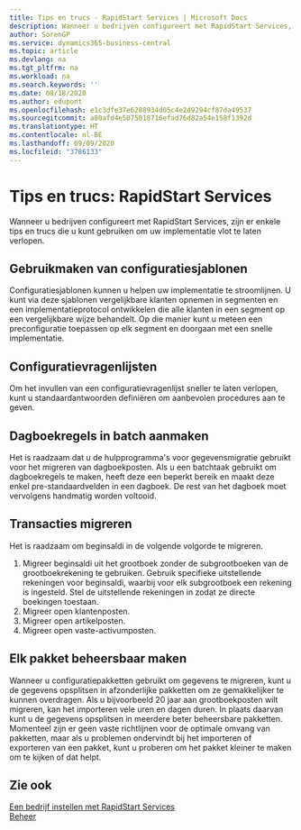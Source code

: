 ```yaml
---
title: Tips en trucs - RapidStart Services | Microsoft Docs
description: Wanneer u bedrijven configureert met RapidStart Services, zijn er enkele tips en trucs die u kunt gebruiken om uw implementatie vlot te laten verlopen.
author: SorenGP
ms.service: dynamics365-business-central
ms.topic: article
ms.devlang: na
ms.tgt_pltfrm: na
ms.workload: na
ms.search.keywords: ''
ms.date: 08/18/2020
ms.author: edupont
ms.openlocfilehash: e1c3dfe37e6288934d05c4e2d9294cf87da49537
ms.sourcegitcommit: a80afd4e5075018716efad76d82a54e158f1392d
ms.translationtype: HT
ms.contentlocale: nl-BE
ms.lasthandoff: 09/09/2020
ms.locfileid: "3786133"
---
```

# <a name="tips-and-tricks-rapidstart-services"></a>Tips en trucs: RapidStart Services

Wanneer u bedrijven configureert met RapidStart Services, zijn er enkele tips en trucs die u kunt gebruiken om uw implementatie vlot te laten verlopen.  

## <a name="take-advantage-of-configuration-templates"></a>Gebruikmaken van configuratiesjablonen

Configuratiesjablonen kunnen u helpen uw implementatie te stroomlijnen. U kunt via deze sjablonen vergelijkbare klanten opnemen in segmenten en een implementatieprotocol ontwikkelen die alle klanten in een segment op een vergelijkbare wijze behandelt. Op die manier kunt u meteen een preconfiguratie toepassen op elk segment en doorgaan met een snelle implementatie.  

## <a name="configuration-questionnaires"></a>Configuratievragenlijsten

Om het invullen van een configuratievragenlijst sneller te laten verlopen, kunt u standaardantwoorden definiëren om aanbevolen procedures aan te geven.  

## <a name="batch-creation-of-journal-lines"></a>Dagboekregels in batch aanmaken

Het is raadzaam dat u de hulpprogramma's voor gegevensmigratie gebruikt voor het migreren van dagboekposten. Als u een batchtaak gebruikt om dagboekregels te maken, heeft deze een beperkt bereik en maakt deze enkel pre-standaardvelden in een dagboek. De rest van het dagboek moet vervolgens handmatig worden voltooid.  

## <a name="migrating-transactions"></a>Transacties migreren

Het is raadzaam om beginsaldi in de volgende volgorde te migreren. <!--Be aware that you cannot insert ledger entries directly. Instead you must use journals to post the journal lines-->

1. Migreer beginsaldi uit het grootboek zonder de subgrootboeken van de grootboekrekening te gebruiken. Gebruik specifieke uitstellende rekeningen voor beginsaldi, waarbij voor elk subgrootboek een rekening is ingesteld. Stel de uitstellende rekeningen in zodat ze directe boekingen toestaan.  
2. Migreer open klantenposten.  <!--work on these-->
3. Migreer open artikelposten.  
4. Migreer open vaste-activumposten.  

## <a name="make-each-package-manageable"></a>Elk pakket beheersbaar maken

Wanneer u configuratiepakketten gebruikt om gegevens te migreren, kunt u de gegevens opsplitsen in afzonderlijke pakketten om ze gemakkelijker te kunnen overdragen. Als u bijvoorbeeld 20 jaar aan grootboekposten wilt migreren, kan het importeren vele uren en dagen duren. In plaats daarvan kunt u de gegevens opsplitsen in meerdere beter beheersbare pakketten. Momenteel zijn er geen vaste richtlijnen voor de optimale omvang van pakketten, maar als u problemen ondervindt bij het importeren of exporteren van een pakket, kunt u proberen om het pakket kleiner te maken om te kijken of dat helpt.  

## <a name="see-also"></a>Zie ook

[Een bedrijf instellen met RapidStart Services](admin-set-up-a-company-with-rapidstart.md)  
[Beheer](admin-setup-and-administration.md)  
